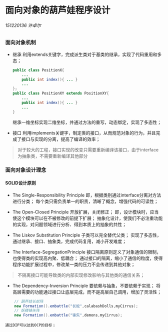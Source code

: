 # 面向对象的葫芦娃程序设计
###### 151220136 许卓尔

### 面向对象机制

* 继承
    利用extends关键字，完成派生类对于基类的继承，实现了代码重用和多态；

    ```java
    public class PositionX{
        ...
        public int index(){ ... }
        ...
    };
    public class PositionXY extends PositionXY{
        ...
        public int index(){ ... }
        ...
    }
    ```
    继承一维坐标实现二维坐标，并通过方法的重写，动态绑定，实现了多态性；

* 接口
    利用implements关键字，制定类的接口，从而规范对象的行为，并且完成了接口与实现的分离，提高了编译的效率；
> 对于较大的工程，接口实现的改变只需要重新编译该接口，由于interface为抽象类，不需要重新编译其他部分



### 面向对象设计理念
#### SOLID设计原则
* The Single-Responsibility Principle
    即，根据类别通过interface分离对方法进行分类；
    每个类只需负责单一的职责，清晰了概念，增强代码的可读性；

* The Open-Closed Principle
    开放扩展，关闭修正；
    即，设计模块时，应当使这个模块可以在不被修改的前提下扩展；
    抽象化设计，使我们不必注重功能的实现，对问题领域进行分析、得到本质上的抽象的共性；
    

* The Liskov Substitution Principle
    子类可以完全替代父类；
    实现了多态性，通过继承、接口、抽象类，完成代码复用，减小开发难度；

* The Interface-SegregationPrinciple
    接口隔离原则定义了对象通信的限制，也使得类的实现高内聚、低耦合；
    通过接口的隔离，缩小了通信的粒度，使得程序功能扩展过程中，修改某一类的压力不会传递到其他对象；
> 不隔离接口可能导致类的内部实现修改影响与其他类的通信关系；


* The Dependency-Inversion Principle
    要依赖与抽象，不要依赖于实现；
    将高层需要的功能通过接口让底层完成，而不是高层自己调用，增加了灵活性；
```java
    // 葫芦娃长蛇阵
    new Formation().embattle("长蛇",calabashDolls,myCirrus);
    // 妖精锋矢阵
    new Formation().embattle("锋矢",demons,myCirrus);
```
    通过DIP可以达到OCP的目标；